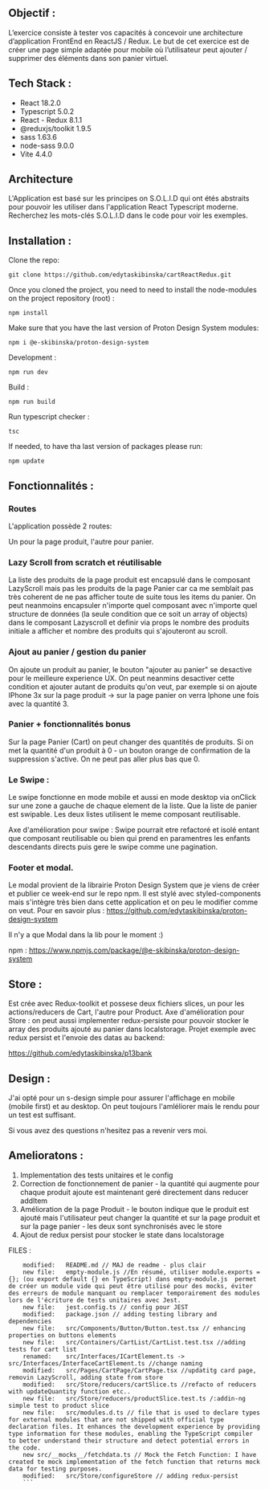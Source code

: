 ## Objectif :

L’exercice consiste à tester vos capacités à concevoir une architecture d’application FrontEnd en ReactJS / Redux. Le but de cet exercice est de créer une page simple adaptée pour mobile où l’utilisateur peut ajouter / supprimer des éléments dans son panier virtuel.


## Tech Stack :
- React 18.2.0
- Typescript 5.0.2
- React - Redux 8.1.1
- @reduxjs/toolkit 1.9.5
- sass 1.63.6
- node-sass 9.0.0
- Vite 4.4.0

## Architecture

L'Application est basé sur les principes on S.O.L.I.D qui ont étés abstraits pour pouvoir les utiliser dans l'application React Typescript moderne.
Recherchez les mots-clés S.O.L.I.D dans le code pour voir les exemples.


## Installation  : 

Clone the repo:
```
git clone https://github.com/edytaskibinska/cartReactRedux.git
```

Once you cloned the project, you need to need to install the node-modules on the project repository (root) : 
```
npm install
```

Make sure that you have the last version of Proton Design System modules:
```
npm i @e-skibinska/proton-design-system
```

Development : 
```
npm run dev
```

Build : 
```
npm run build
```

Run typescript checker : 
```
tsc
```

If needed, to have tha last version of packages please run:
```
npm update
```

## Fonctionnalités : 
### Routes
L'application possède 2 routes:

Un pour la page produit, l'autre pour panier.

### Lazy Scroll from scratch et réutilisable
La liste des produits de la page produit est encapsulé dans le composant LazyScroll mais pas les produits de la page Panier car ca me semblait pas très coherent de ne pas afficher toute de suite tous les items du panier.
On peut neanmoins encapsuler n'importe quel composant avec n'importe quel structure de données (la seule condition que ce soit un array of objects) dans le composant Lazyscroll et definir via props le nombre des produits initiale a afficher et nombre des produits qui s'ajouteront au scroll.

### Ajout au panier / gestion du panier
On ajoute un produit au panier, le bouton "ajouter au panier" se desactive pour le meilleure experience UX. On peut neanmins desactiver cette condition et ajouter autant de produits qu'on veut, par exemple si on ajoute IPhone 3x sur la page produit -> sur la page panier on verra Iphone une fois avec la quantité 3. 

### Panier + fonctionnalités bonus
Sur la page Panier (Cart) on peut changer des quantités de produits. Si on met la quantité d'un produit à 0 - un bouton orange de confirmation de la suppression s'active. On ne peut pas aller plus bas que 0.

### Le Swipe : 
Le swipe fonctionne en mode mobile et aussi en mode desktop via onClick sur une zone a gauche de chaque element de la liste. Que la liste de panier est swipable. Les deux listes utilisent le meme composant reutilisable.

Axe d'amélioration pour swipe :
Swipe pourrait etre refactoré et isolé entant que composant reutilisable <SwipableBlock leftContent={ButtonDeleteComponent}  rightContent={RightComponent}> ou bien <SwipableBlock > qui prend en paramentres les enfants descendants directs puis gere le swipe comme une pagination.

### Footer et modal.

Le modal provient de la librairie Proton Design System que je viens de créer et publier ce week-end sur le repo npm. Il est stylé avec styled-components mais s'intègre très bien dans cette application et on peu le modifier comme on veut. Pour en savoir plus :
https://github.com/edytaskibinska/proton-design-system

Il n'y a que Modal dans la lib pour le moment :)

npm : https://www.npmjs.com/package/@e-skibinska/proton-design-system


## Store : 

Est crée avec Redux-toolkit et possese deux fichiers slices, un pour les actions/reducers de Cart, l'autre pour Product.
Axe d'amélioration pour Store : on peut aussi implementer redux-persiste pour pouvoir stocker le array des produits ajouté au panier dans localstorage. Projet exemple avec redux persist et l'envoie des datas au backend:

https://github.com/edytaskibinska/p13bank


## Design : 
J'ai opté pour un s-design simple pour assurer l'affichage en mobile (mobile first) et au desktop. On peut toujours l'amléliorer mais le rendu pour un test est suffisant.

Si vous avez des questions n'hesitez pas a revenir vers moi. 

## Amelioratons :
1. Implementation des tests unitaires et le config 
2. Correction de fonctionnement de panier - la quantité qui augmente pour chaque produit ajoute est maintenant geré directement dans reducer addItem
3. Amélioration de la page Produit - le bouton indique que le produit est ajouté mais l'utilisateur peut changer la quantité et sur la page produit et sur la page panier - les deux sont synchronisés avec le store
4. Ajout de redux persist pour stocker le state dans localstorage 

FILES :
```
    modified:   README.md // MAJ de readme - plus clair
    new file:   empty-module.js //En résumé, utiliser module.exports = {}; (ou export default {} en TypeScript) dans empty-module.js  permet de créer un module vide qui peut être utilisé pour des mocks, éviter des erreurs de module manquant ou remplacer temporairement des modules lors de l'écriture de tests unitaires avec Jest.
    new file:   jest.config.ts // config pour JEST
    modified:   package.json // adding testing library and dependencies
    new file:   src/Components/Button/Button.test.tsx // enhancing properties on buttons elements
    new file:   src/Containers/CartList/CartList.test.tsx //adding tests for cart list
    renamed:    src/Interfaces/ICartElement.ts -> src/Interfaces/InterfaceCartElement.ts //change naming
    modified:   src/Pages/CartPage/CartPage.tsx //updatitg card page, removin LazyScroll, adding state from store
    modified:   src/Store/reducers/cartSlice.ts //refacto of reducers with updateQuantity function etc..
    new file:   src/Store/reducers/productSlice.test.ts /:addin-ng simple test to product slice
    new file:   src/modules.d.ts // file that is used to declare types for external modules that are not shipped with official type declaration files. It enhances the development experience by providing type information for these modules, enabling the TypeScript compiler to better understand their structure and detect potential errors in the code.
    new src/__mocks__/fetchdata.ts // Mock the Fetch Function: I have created te mock implementation of the fetch function that returns mock data for testing purposes. 
    modified:   src/Store/configureStore // adding redux-persist
    ```


